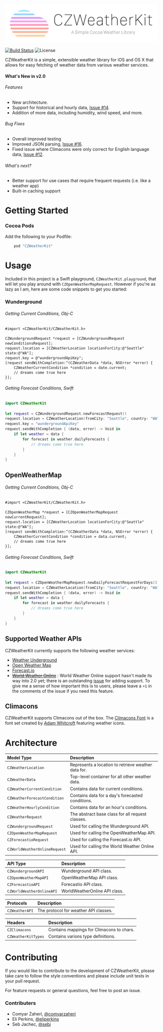 ![](header.png)

[![Build Status](https://travis-ci.org/comyarzaheri/CZWeatherKit.svg?branch=master)](https://travis-ci.org/CZWeatherKit/CZWeatherKit)
![License](http://img.shields.io/badge/license-MIT-33e0ff.svg)

CZWeatherKit is a simple, extensible weather library for iOS and OS X that allows for easy fetching of weather data from various weather services.

#### What's New in v2.0

###### Features

* New architecture.
* Support for historical and hourly data, [Issue #14](https://github.com/comyarzaheri/CZWeatherKit/issues/14).
* Addition of more data, including humidity, wind speed, and more.

###### Bug Fixes

* Overall improved testing 
* Improved JSON parsing, [Issue #16](https://github.com/comyarzaheri/CZWeatherKit/issues/16).
* Fixed issue where Climacons were only correct for English language data, [Issue #12](https://github.com/comyarzaheri/CZWeatherKit/issues/12).

###### What's next?

* Better support for use cases that require frequent requests (i.e. like a weather app)
* Built-in caching support

# Getting Started

### Cocoa Pods

Add the following to your Podfile:

```ruby
    pod "CZWeatherKit"
```

# Usage

Included in this project is a Swift playground, `CZWeatherKit.playground`, that will let you play around with `CZOpenWeatherMapRequest`. However if you're as lazy as I am, here are some code snippets to get you started:

### Wunderground

###### Getting Current Conditions, Obj-C

```objc
#import <CZWeatherKit/CZWeatherKit.h>

CZWundergroundRequest *request = [CZWundergroundRequest newConditionsRequest];
request.location = [CZWeatherLocation locationForCity:@"Seattle" state:@"WA"];
request.key = @"wundergroundApiKey";
[request sendWithCompletion:^(CZWeatherData *data, NSError *error) {
	CZWeatherCurrentCondition *condition = date.current;
	// dreams come true here
}];
```
###### Getting Forecast Conditions, Swift

```swift
import CZWeatherKit

let request = CZWundergroundRequest.newForecastRequest()
request.location = CZWeatherLocation(fromCity: "Seattle", country: "WA")
request.key = "wundergroundApiKey"
request.sendWithCompletion { (data, error) -> Void in
    if let weather = data {
  		for forecast in weather.dailyForecasts {
  			// dreams come true here
  		}
    }
}
```

## OpenWeatherMap

###### Getting Current Conditions, Obj-C

```objc
#import <CZWeatherKit/CZWeatherKit.h>

CZOpenWeatherMap *request = [CZOpenWeatherMapRequest newCurrentRequest];
request.location = [CZWeatherLocation locationForCity:@"Seattle" state:@"WA"];
[request sendWithCompletion:^(CZWeatherData *data, NSError *error) {
	CZWeatherCurrentCondition *condition = data.current;
	// dreams come true here
}];
```

###### Getting Forecast Conditions, Swift

```swift
import CZWeatherKit

let request = CZOpenWeatherMapRequest.newDailyForecastRequestForDays(3)
request.location = CZWeatherLocation(fromCity: "Seattle", country: "WA")
request.sendWithCompletion { (data, error) -> Void in
    if let weather = data {
  		for forecast in weather.dailyForecasts {
  			// dreams come true here
  		}
    }
}
```

## Supported Weather APIs

CZWeatherKit currently supports the following weather services:

* [Weather Underground](http://www.wunderground.com/weather/api/)
* [Open Weather Map](http://openweathermap.org/API)
* [Forecast.io](https://developer.forecast.io)
* <del>[World Weather Online](https://developer.worldweatheronline.com)</del> : World Weather Online support hasn't made its way into 2.0 yet; there is an outstanding [issue](https://github.com/comyarzaheri/CZWeatherKit/issues/17) for adding support. To give me a sense of how important this is to users, please leave a `+1` in the comments of the issue if you need this feature.

## Climacons

CZWeatherKit supports Climacons out of the box. The [Climacons Font](http://adamwhitcroft.com/climacons/font/) is a font set created by [Adam Whitcroft](http://adamwhitcroft.com/) featuring weather icons. 

# Architecture 

| Model Type | Description |
|:--------|:------------|
| `CZWeatherLocation` | Represents a location to retrieve weather data for. |
| `CZWeatherData` | Top-level container for all other weather data. |
| `CZWeatherCurrentCondition` | Contains data for current conditions. |
| `CZWeatherForecastCondition` | Contains data for a day's forecasted conditions. |
| `CZWeatherHourlyCondition` | Contains data for an hour's conditions. |
| `CZWeatherRequest` | The abstract base class for all request classes. |
| `CZWundergroundRequest` | Used for calling the Wunderground API.  |
| `CZOpenWeatherMapRequest` | Used for calling the OpenWeatherMap API.  |
| `CZForecastioRequest` | Used for calling the Forecast.io API.  |
| `CZWorldWeatherOnlineRequest` | Used for calling the World Weather Online API. 

| API Type | Description |
|:---|:-------------|
| `CZWundergroundAPI` | Wunderground API class. |
| `CZOpenWeatherMapAPI ` | OpenWeatherMap API class. |
| `CZForecastioAPI` | Forecastio API class. |
| `CZWorldWeatherOnlineAPI` | WorldWeatherOnline API class. |

| Protocols | Description |
|:---|:-------------|
| `CZWeatherAPI` | The protocol for weather API classes. |

| Headers | Description |
|:---|:-------------|
| `CZClimacons` | Contains mappings for Climacons to chars. |
| `CZWeatherKitTypes` | Contains varions type definitions. |

# Contributing

If you would like to contribute to the development of CZWeatherKit, please take care to follow the style conventions and please include unit tests in your pull request.

For feature requests or general questions, feel free to post an issue.

### Contributers

* Comyar Zaheri, [@comyarzaheri](https://github.com/comyarzaheri)
* Eli Perkins, [@eliperkins](https://github.com/eliperkins)
* Seb Jachec, [@sebj](https://github.com/sebj)

